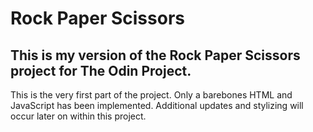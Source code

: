 ﻿# Rock Paper Scissors
 ## This is my version of the Rock Paper Scissors project for The Odin Project.
 
 This is the very first part of the project. Only a barebones HTML and JavaScript has been implemented. Additional updates and stylizing will occur later on within this project. 
